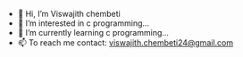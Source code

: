- 👋 Hi, I’m Viswajith chembeti 
- 👀 I’m interested in c programming...
- 🌱 I’m currently learning c programming...
- 📫 To reach me contact: viswajith.chembeti24@gmail.com
